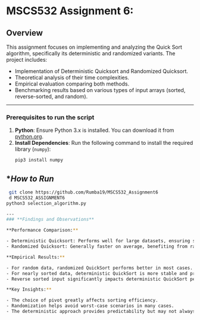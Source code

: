 # MSCS532 Assignment 6:  
## **Overview**
 This assignment focuses on implementing and analyzing the Quick Sort algorithm, specifically its deterministic and randomized variants. The project includes:
- Implementation of Deterministic Quicksort and Randomized Quicksort.
- Theoretical analysis of their time complexities.
- Empirical evaluation comparing both methods.
- Benchmarking results based on various types of input arrays (sorted, reverse-sorted, and random).

---

### **Prerequisites to run the script**
1. **Python**: Ensure Python 3.x is installed. You can download it from [python.org](https://www.python.org/).
2. **Install Dependencies**: Run the following command to install the required library (`numpy`):
   ```bash
   pip3 install numpy

## **How to Run*
   ```bash
    git clone https://github.com/Rumba19/MSCS532_Assignment6
    d MSCS532_ASSIGNMENT6
   python3 selection_algorithm.py

---
### **Findings and Observations**

 **Performance Comparison:**

- Deterministic Quicksort: Performs well for large datasets, ensuring stable sorting time, but struggles with inefficient pivot selection.
- Randomized Quicksort: Generally faster on average, benefiting from randomized pivot selection, though worst-case complexity remains .

**Empirical Results:**

- For random data, randomized QuickSort performs better in most cases.
- For nearly sorted data, deterministic QuickSort is more stable and prevents worst-case scenarios.
- Reverse sorted input significantly impacts deterministic QuickSort performance without careful pivot selection.

**Key Insights:**

- The choice of pivot greatly affects sorting efficiency.
- Randomization helps avoid worst-case scenarios in many cases.
- The deterministic approach provides predictability but may not always be optimal in practice.



